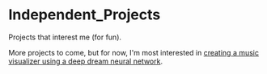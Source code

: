 # Independent_Projects
Projects that interest me (for fun).

More projects to come, but for now, I'm most interested in [creating a music visualizer using a deep dream neural network](https://github.com/Aejohnso/Independent_Projects/tree/master/Music_Visualizer).
